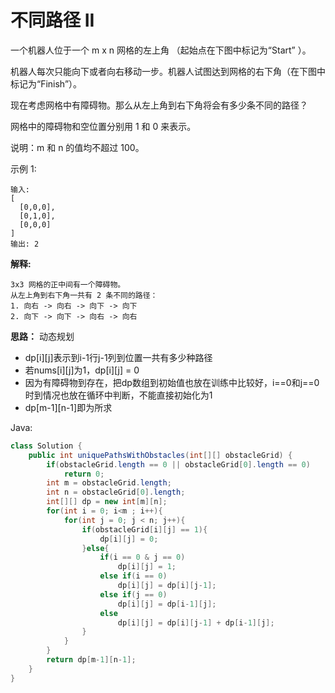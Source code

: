 # 不同路径 II

一个机器人位于一个 m x n 网格的左上角 （起始点在下图中标记为“Start” ）。

机器人每次只能向下或者向右移动一步。机器人试图达到网格的右下角（在下图中标记为“Finish”）。

现在考虑网格中有障碍物。那么从左上角到右下角将会有多少条不同的路径？

网格中的障碍物和空位置分别用 1 和 0 来表示。

说明：m 和 n 的值均不超过 100。

示例 1:
```
输入:
[
  [0,0,0],
  [0,1,0],
  [0,0,0]
]
输出: 2
```
**解释:**
```
3x3 网格的正中间有一个障碍物。
从左上角到右下角一共有 2 条不同的路径：
1. 向右 -> 向右 -> 向下 -> 向下
2. 向下 -> 向下 -> 向右 -> 向右
```
**思路：**
动态规划
- dp[i][j]表示到i-1行j-1列到位置一共有多少种路径
- 若nums[i][j]为1，dp[i][j] = 0
- 因为有障碍物到存在，把dp数组到初始值也放在训练中比较好，i==0和j==0时到情况也放在循环中判断，不能直接初始化为1
- dp[m-1][n-1]即为所求

Java:
```java
class Solution {
    public int uniquePathsWithObstacles(int[][] obstacleGrid) {
        if(obstacleGrid.length == 0 || obstacleGrid[0].length == 0)
            return 0;
        int m = obstacleGrid.length;
        int n = obstacleGrid[0].length;
        int[][] dp = new int[m][n];
        for(int i = 0; i<m ; i++){
            for(int j = 0; j < n; j++){
                if(obstacleGrid[i][j] == 1){
                    dp[i][j] = 0;
                }else{
                    if(i == 0 & j == 0)
                        dp[i][j] = 1;
                    else if(i == 0)
                        dp[i][j] = dp[i][j-1];
                    else if(j == 0)
                        dp[i][j] = dp[i-1][j];
                    else
                        dp[i][j] = dp[i][j-1] + dp[i-1][j];
                }
            }
        }
        return dp[m-1][n-1];
    }
}
```
